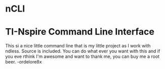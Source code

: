 nCLI
====

TI-Nspire Command Line Interface
====
This si a nice little command line that is my little project as I work with ndless. Source is included. You can do what ever you want with this and if you eve rthink I'm awesome and want to thank me, you can buy me a root beer.
-ordelore8x

